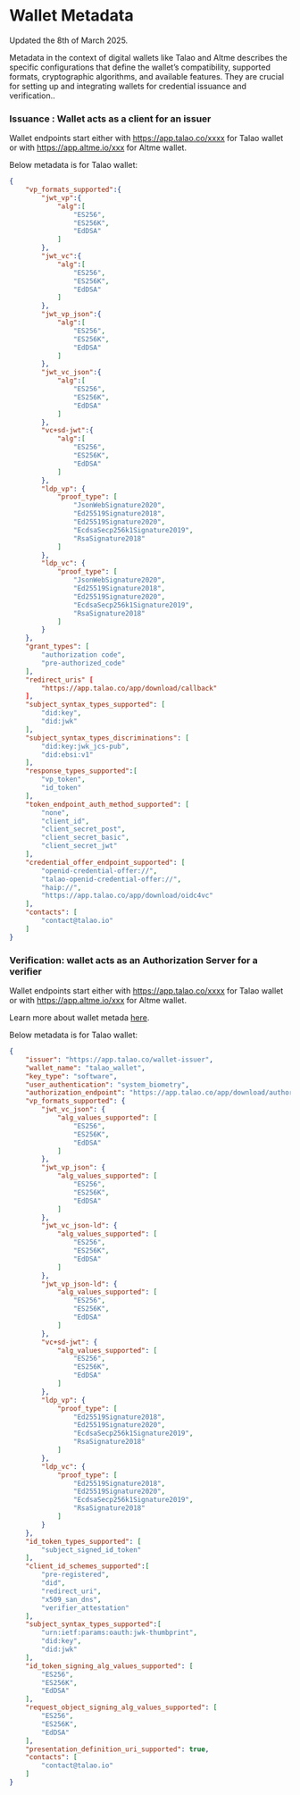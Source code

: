 # Wallet Metadata

Updated the 8th of March 2025.

Metadata in the context of digital wallets like Talao and Altme describes the specific configurations that define the wallet’s compatibility, supported formats, cryptographic algorithms, and available features. They are crucial for setting up and integrating wallets for credential issuance and verification..

### Issuance : Wallet acts as a client for an issuer

Wallet endpoints start either with https://app.talao.co/xxxx for Talao wallet or with https://app.altme.io/xxx for Altme wallet.

Below metadata is for Talao wallet:

```json
{
    "vp_formats_supported":{
        "jwt_vp":{
            "alg":[
                "ES256",
                "ES256K",
                "EdDSA"
            ]
        },
        "jwt_vc":{
            "alg":[
                "ES256",
                "ES256K",
                "EdDSA"
            ]
        },
        "jwt_vp_json":{
            "alg":[
                "ES256",
                "ES256K",
                "EdDSA"
            ]
        },
        "jwt_vc_json":{
            "alg":[
                "ES256",
                "ES256K",
                "EdDSA"
            ]
        },
        "vc+sd-jwt":{
            "alg":[
                "ES256",
                "ES256K",
                "EdDSA"
            ]
        },
        "ldp_vp": {
            "proof_type": [
                "JsonWebSignature2020",
                "Ed25519Signature2018",
                "Ed25519Signature2020",
                "EcdsaSecp256k1Signature2019",
                "RsaSignature2018"
            ]
        },
        "ldp_vc": {
            "proof_type": [
                "JsonWebSignature2020",
                "Ed25519Signature2018",
                "Ed25519Signature2020",
                "EcdsaSecp256k1Signature2019",
                "RsaSignature2018"
            ]
        }
    },
    "grant_types": [
        "authorization code",
        "pre-authorized_code"
    ],
    "redirect_uris" [
        "https://app.talao.co/app/download/callback"
    ],
    "subject_syntax_types_supported": [
        "did:key",
        "did:jwk"
    ],
    "subject_syntax_types_discriminations": [
        "did:key:jwk_jcs-pub",
        "did:ebsi:v1"
    ],
    "response_types_supported":[
        "vp_token",
        "id_token"
    ],
    "token_endpoint_auth_method_supported": [
        "none",
        "client_id",
        "client_secret_post",
        "client_secret_basic",
        "client_secret_jwt"
    ],
    "credential_offer_endpoint_supported": [
        "openid-credential-offer://",
        "talao-openid-credential-offer://",
        "haip://",
        "https://app.talao.co/app/download/oidc4vc"
    ],
    "contacts": [
        "contact@talao.io"
    ]
}
```

### Verification: wallet acts as an Authorization Server for a verifier

Wallet endpoints start either with https://app.talao.co/xxxx for Talao wallet or with https://app.altme.io/xxx for Altme wallet.

Learn more about wallet metada [here](https://openid.net/specs/openid-4-verifiable-presentations-1_0.html#name-wallet-metadata-authorizati).

Below metadata is for Talao wallet:

```json
{
    "issuer": "https://app.talao.co/wallet-issuer",
    "wallet_name": "talao_wallet",
    "key_type": "software",
    "user_authentication": "system_biometry",
    "authorization_endpoint": "https://app.talao.co/app/download/authorize",
    "vp_formats_supported": {
        "jwt_vc_json": {
            "alg_values_supported": [
                "ES256",
                "ES256K",
                "EdDSA"
            ]
        },
        "jwt_vp_json": {
            "alg_values_supported": [
                "ES256",
                "ES256K",
                "EdDSA"
            ]
        },
        "jwt_vc_json-ld": {
            "alg_values_supported": [
                "ES256",
                "ES256K",
                "EdDSA"
            ]
        },
        "jwt_vp_json-ld": {
            "alg_values_supported": [
                "ES256",
                "ES256K",
                "EdDSA"
            ]
        },
        "vc+sd-jwt": {
            "alg_values_supported": [
                "ES256",
                "ES256K",
                "EdDSA"
            ]
        },
        "ldp_vp": {
            "proof_type": [
                "Ed25519Signature2018",
                "Ed25519Signature2020",
                "EcdsaSecp256k1Signature2019",
                "RsaSignature2018"
            ]
        },
        "ldp_vc": {
            "proof_type": [
                "Ed25519Signature2018",
                "Ed25519Signature2020",
                "EcdsaSecp256k1Signature2019",
                "RsaSignature2018"
            ]
        }
    },
    "id_token_types_supported": [
        "subject_signed_id_token"
    ],
    "client_id_schemes_supported":[
        "pre-registered",
        "did",
        "redirect_uri",
        "x509_san_dns",
        "verifier_attestation"
    ],
    "subject_syntax_types_supported":[
        "urn:ietf:params:oauth:jwk-thumbprint",
        "did:key",
        "did:jwk"
    ],
    "id_token_signing_alg_values_supported": [
        "ES256",
        "ES256K",
        "EdDSA"
    ],
    "request_object_signing_alg_values_supported": [
        "ES256",
        "ES256K",
        "EdDSA"
    ],
    "presentation_definition_uri_supported": true,
    "contacts": [
        "contact@talao.io"
    ]
}


```
